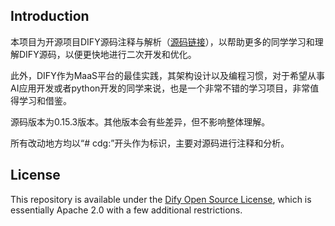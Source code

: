 
## Introduction

本项目为开源项目DIFY源码注释与解析（[源码链接](https://github.com/langgenius/dify/)），以帮助更多的同学学习和理解DIFY源码，以便更快地进行二次开发和优化。

此外，DIFY作为MaaS平台的最佳实践，其架构设计以及编程习惯，对于希望从事AI应用开发或者python开发的同学来说，也是一个非常不错的学习项目，非常值得学习和借鉴。

源码版本为0.15.3版本。其他版本会有些差异，但不影响整体理解。 

所有改动地方均以“# cdg:”开头作为标识，主要对源码进行注释和分析。


## License

This repository is available under the [Dify Open Source License](LICENSE), which is essentially Apache 2.0 with a few additional restrictions.

